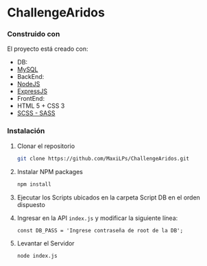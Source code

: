 # ChallengeAridos

### Construido con

El proyecto está creado con:
* DB:
* [MySQL](https://www.mysql.com/)
* BackEnd:
* [NodeJS](https://nodejs.org/es/)
* [ExpressJS](http://expressjs.com/)
* FrontEnd:
* HTML 5 + CSS 3
* [SCSS - SASS](https://sass-lang.com/guide)


### Instalación

1. Clonar el repositorio
   ```sh
   git clone https://github.com/MaxiLPs/ChallengeAridos.git
   ```
2. Instalar NPM packages
   ```sh
   npm install
   ```
3. Ejecutar los Scripts ubicados en la carpeta Script DB en el orden dispuesto

4. Ingresar en la API `index.js` y modificar la siguiente línea:
   ```JS
   const DB_PASS = 'Ingrese contraseña de root de la DB';
   ```
5. Levantar el Servidor
   ```sh
   node index.js
   ```
